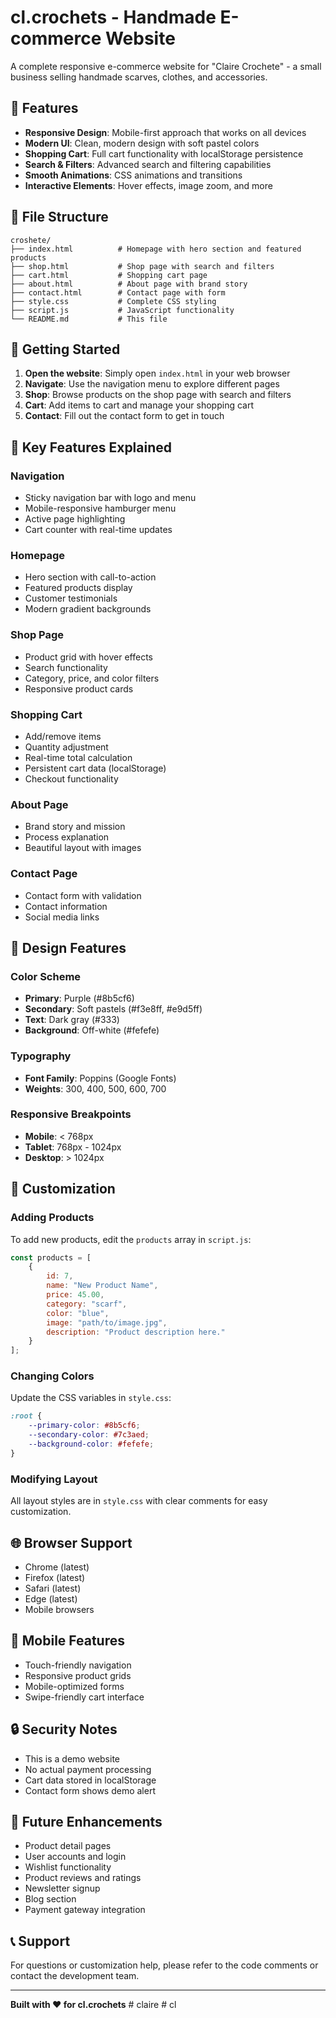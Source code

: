 # cl.crochets - Handmade E-commerce Website

A complete responsive e-commerce website for "Claire Crochete" - a small business selling handmade scarves, clothes, and accessories.

## 🎨 Features

- **Responsive Design**: Mobile-first approach that works on all devices
- **Modern UI**: Clean, modern design with soft pastel colors
- **Shopping Cart**: Full cart functionality with localStorage persistence
- **Search & Filters**: Advanced search and filtering capabilities
- **Smooth Animations**: CSS animations and transitions
- **Interactive Elements**: Hover effects, image zoom, and more

## 📁 File Structure

```
croshete/
├── index.html          # Homepage with hero section and featured products
├── shop.html           # Shop page with search and filters
├── cart.html           # Shopping cart page
├── about.html          # About page with brand story
├── contact.html        # Contact page with form
├── style.css           # Complete CSS styling
├── script.js           # JavaScript functionality
└── README.md           # This file
```

## 🚀 Getting Started

1. **Open the website**: Simply open `index.html` in your web browser
2. **Navigate**: Use the navigation menu to explore different pages
3. **Shop**: Browse products on the shop page with search and filters
4. **Cart**: Add items to cart and manage your shopping cart
5. **Contact**: Fill out the contact form to get in touch

## 🎯 Key Features Explained

### Navigation
- Sticky navigation bar with logo and menu
- Mobile-responsive hamburger menu
- Active page highlighting
- Cart counter with real-time updates

### Homepage
- Hero section with call-to-action
- Featured products display
- Customer testimonials
- Modern gradient backgrounds

### Shop Page
- Product grid with hover effects
- Search functionality
- Category, price, and color filters
- Responsive product cards

### Shopping Cart
- Add/remove items
- Quantity adjustment
- Real-time total calculation
- Persistent cart data (localStorage)
- Checkout functionality

### About Page
- Brand story and mission
- Process explanation
- Beautiful layout with images

### Contact Page
- Contact form with validation
- Contact information
- Social media links

## 🎨 Design Features

### Color Scheme
- **Primary**: Purple (#8b5cf6)
- **Secondary**: Soft pastels (#f3e8ff, #e9d5ff)
- **Text**: Dark gray (#333)
- **Background**: Off-white (#fefefe)

### Typography
- **Font Family**: Poppins (Google Fonts)
- **Weights**: 300, 400, 500, 600, 700

### Responsive Breakpoints
- **Mobile**: < 768px
- **Tablet**: 768px - 1024px
- **Desktop**: > 1024px

## 🔧 Customization

### Adding Products
To add new products, edit the `products` array in `script.js`:

```javascript
const products = [
    {
        id: 7,
        name: "New Product Name",
        price: 45.00,
        category: "scarf",
        color: "blue",
        image: "path/to/image.jpg",
        description: "Product description here."
    }
];
```

### Changing Colors
Update the CSS variables in `style.css`:

```css
:root {
    --primary-color: #8b5cf6;
    --secondary-color: #7c3aed;
    --background-color: #fefefe;
}
```

### Modifying Layout
All layout styles are in `style.css` with clear comments for easy customization.

## 🌐 Browser Support

- Chrome (latest)
- Firefox (latest)
- Safari (latest)
- Edge (latest)
- Mobile browsers

## 📱 Mobile Features

- Touch-friendly navigation
- Responsive product grids
- Mobile-optimized forms
- Swipe-friendly cart interface

## 🔒 Security Notes

- This is a demo website
- No actual payment processing
- Cart data stored in localStorage
- Contact form shows demo alert

## 🎯 Future Enhancements

- Product detail pages
- User accounts and login
- Wishlist functionality
- Product reviews and ratings
- Newsletter signup
- Blog section
- Payment gateway integration

## 📞 Support

For questions or customization help, please refer to the code comments or contact the development team.

---

**Built with ❤️ for cl.crochets** #   c l a i r e  
 #   c l  
 